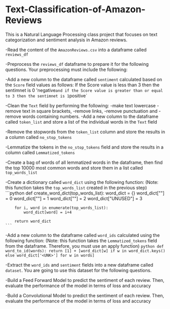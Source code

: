 # Text-Classification-of-Amazon-Reviews
This is a Natural Language Processing class project that focuses on text categorization and sentiment analysis in Amazon reviews.

-Read the content of the `AmazonReviews.csv` into a dataframe called `reviews_df`

-Preprocess the `reviews_df` dataframe to prepare it for the following questions. Your preprocessing must include the following:
  
  -Add a new column to the dataframe called `sentiment` calculated based on the `Score` field values as follows: If the Score value is less than 3 then the   sentimnet is 0 'negative` and if the Score value is greater than or equal to 3 then the sentimnet is 1 `positive`
  
  -Clean the `Text` field by performing the following:
        -make text lowercase
        -remove text in square brackets,
        -remove links,
        -remove punctuation and 
        -remove words containing numbers.
  -Add a new column to the dataframe called `token_list` and store a list of the individual words in the `Text` field
    
  -Remove the stopwords from the `token_list` column and store the results in a column called `no_stop_tokens`
    
  -Lemmatize the tokens in the `no_stop_tokens` field and store the results in a column called `Lemmatized_tokens`
    
  -Create a bag of words of all lemmatized words in the dataframe, then find the top 10000 most common words and store them in a list called `top_words_list`
    
  -Create a dictionary called `word_dict` using the following function: (Note: this function takes the `top_words_list` created in the previous step)
    ```python
    def create_word_dict(top_words_list):
        word_dict = {}
        word_dict["<PAD>"] = 0
        word_dict["<START>"] = 1
        word_dict["<UNK>"] = 2
        word_dict["UNUSED"] = 3

        for i, word in enumerate(top_words_list):
            word_dict[word] = i+4

        return word_dict
    ```
    
  -Add a new column to the dataframe called `word_ids` calculated using the following function: (Note: this function takes the `Lemmatized_tokens` field from the dataframe. Therefore, you must use an apply function)
    ```python
    def word_to_id(words):
        return [1] + [word_dict[w] if w in word_dict.keys() else word_dict['<UNK>'] for w in words]
    ```
    
-Extract the `word_ids` and `sentiment` fields into a new dataframe called `dataset`. You are going to use this dataset for the following questions. 
    
-Build a Feed Forward Model to predict the sentiment of each review. Then, evaluate the performance of the model in terms of loss and accuracy

-Build a Convolutional Model to predict the sentiment of each review. Then, evaluate the performance of the model in terms of loss and accuracy
